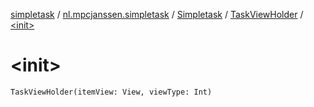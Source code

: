 [simpletask](../../../index.md) / [nl.mpcjanssen.simpletask](../../index.md) / [Simpletask](../index.md) / [TaskViewHolder](index.md) / [&lt;init&gt;](.)

# &lt;init&gt;

`TaskViewHolder(itemView: View, viewType: Int)`